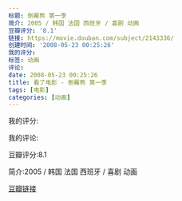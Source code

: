 ```yaml
---
标题: 倒霉熊 第一季
简介: 2005 / 韩国 法国 西班牙 / 喜剧 动画
豆瓣评分: '8.1'
链接: https://movie.douban.com/subject/2143336/
创建时间: '2008-05-23 00:25:26'
我的评分:
标签: 动画
评论:
date: 2008-05-23 00:25:26
title: 看了电影 - 倒霉熊 第一季
tags: [电影]
categories: [动画]
---
```


我的评分:

我的评论:

豆瓣评分:8.1

简介:2005 / 韩国 法国 西班牙 / 喜剧 动画

[豆瓣链接](https://movie.douban.com/subject/2143336/)

